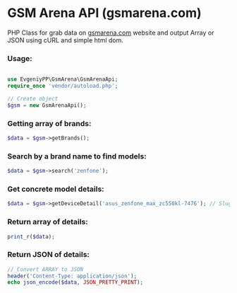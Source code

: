 # GSM Arena API (gsmarena.com)

PHP Class for grab data on [gsmarena.com](https://gsmarena.com/) website and output Array or JSON using cURL and simple html dom.

### Usage:

```php

use EvgeniyPP\GsmArena\GsmArenaApi;
require_once 'vendor/autoload.php';

// Create object
$gsm = new GsmArenaApi();
```

### Getting array of brands:

```php
$data = $gsm->getBrands();
```

### Search by a brand name to find models:

```php
$data = $gsm->search('zenfone');
```

### Get concrete model details:

```php
$data = $gsm->getDeviceDetail('asus_zenfone_max_zc550kl-7476'); // Slug
```

### Return array of details:

```php
print_r($data);
```

### Return JSON of details:

```php
// Convert ARRAY to JSON
header('Content-Type: application/json');
echo json_encode($data, JSON_PRETTY_PRINT);
```

